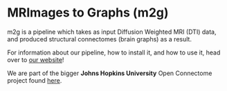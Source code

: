 MRImages to Graphs (m2g)
====================================

m2g is a pipeline which takes as input Diffusion Weighted MRI (DTI) data, and produced structural connectomes (brain graphs) as a result.

For information about our pipeline, how to install it, and how to use it, head over to [our website](http://m2g.io)!

We are part of the bigger **Johns Hopkins University** Open Connectome project found [here](http://ocp.me/).
